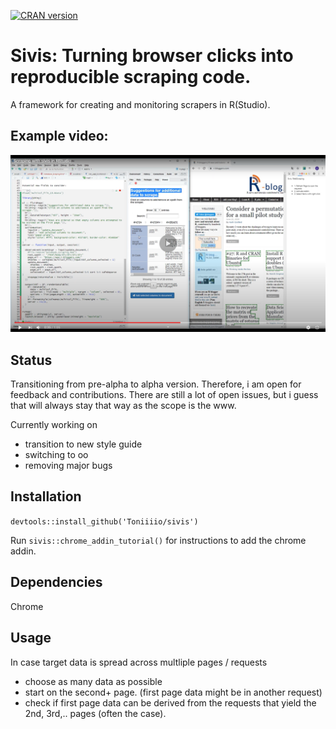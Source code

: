 [![CRAN version](http://www.r-pkg.org/badges/version/sivis)](https://cran.r-project.org/package=sivis)


# Sivis: Turning browser clicks into reproducible scraping code.

A framework for creating and monitoring scrapers in R(Studio).

## Example video:

[![Sivis example](image.png)](https://www.youtube.com/watch?v=tFZ3os-GoNA)

## Status

Transitioning from pre-alpha to alpha version. Therefore, i am open for feedback and contributions. There are still
a lot of open issues, but i guess that will always stay that way as the scope is the www.

Currently working on
- transition to new style guide
- switching to oo
- removing major bugs


## Installation
`devtools::install_github('Toniiiio/sivis')`

Run `sivis::chrome_addin_tutorial()` for instructions to add the chrome addin.

## Dependencies
Chrome

## Usage

In case target data is spread across multliple pages / requests 
- choose as many data as possible
- start on the second+ page. (first page data might be in another request)
- check if first page data can be derived from the requests that yield the 2nd, 3rd,.. pages (often the case).
